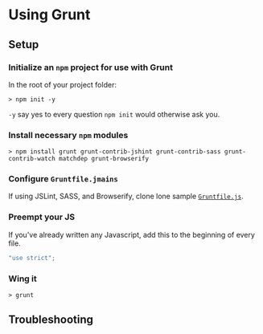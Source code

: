 # Using Grunt

## Setup

### Initialize an `npm` project for use with Grunt

In the root of your project folder:

```shell
> npm init -y
```

`-y` say yes to every question `npm init` would otherwise ask you.

### Install necessary `npm` modules

```shell
> npm install grunt grunt-contrib-jshint grunt-contrib-sass grunt-contrib-watch matchdep grunt-browserify
```

### Configure `Gruntfile.jmains`

If using JSLint, SASS, and Browserify, clone lone sample [`Gruntfile.js`](https://gist.github.com/kenziebottoms/dc4a300447652b63a29bc489670992e8).

### Preempt your JS

If you've already written any Javascript, add this to the beginning of every file.

```Javascript
"use strict";
```

### Wing it

```shell
> grunt
```

## Troubleshooting